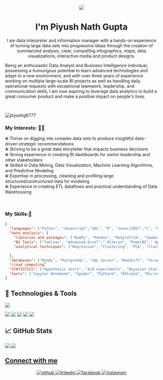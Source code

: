 <!-- <h1 align="center">Hi 👋, I'm Piyush Nath Gupta</h1> -->
<div align="center">
<img src="https://user-images.githubusercontent.com/42115530/92640221-9728ca00-f2fa-11ea-8994-c72b26e937de.gif" align="center"/>
</div>
<h1 align="center">I'm Piyush Nath Gupta</h1>
<p align="center">I am data interpreter and information manager with a hands-on experience of turning large data sets into progressive ideas through the creation of summarized analysis, clear, compelling infographics, maps, data visualizations, interactive media and product designs.

Being an enthusiastic Data Analyst and Business Intelligence individual, possessing a humungous potential to learn advanced technologies and adapt to a new environment, and with over three years of experience working on multiple large-scale BI projects as well as handling daily operational requests with exceptional teamwork, leadership, and communication skills, I am now aspiring to leverage data analytics to build a great consumer product and make a positive impact on people's lives.</p><br>


<p align="left"> <img src="https://komarev.com/ghpvc/?username=piyushg6777" alt="piyushg6777" /> </p>


### My Interests: 👨‍💻

⦿ Thrive on digging into complex data sets to produce insightful data-driven strategic recommendations<br>
⦿ Striving to be a great data storyteller that impacts business decisions<br>
⦿ Strong experience in creating BI dashboards for senior leadership and other stakeholders<br>
⦿ Skilled in Data Mining, Data Visualization, Machine Learning Algorithms, and Predictive Modeling<br>
⦿ Expertise in processing, cleaning and profiling large structured/unstructured data for modeling<br>
⦿ Experience in creating ETL dataflows and practical understanding of Data Warehousing</p><br>


### My Skills:🤹

```json
{
  "languages": ["Python", "Javascript","SQL", "R", "Java(J2EE)","C", "C++", "HTML5","CSS", "XML", ".Net","Bash", "Powershell"],
  "data analysis": {
    "libraries and packages": ["NumPy", "Pandas", "Matplotlib", "Seaborn", "Scikit-learn", "Dplyr", "Tidyr", "ggplot2"],
    "BI Tools": ["Tableau", "Advanced Excel"," Alteryx", "PowerBI"," Apache Airflow", "Tibco Spotfire"],
    "analytical techniques": ["Regression", "Clustering", "PCA", "Classification", "Forecasting"],
  
  },
  "databases": ["MySQL", "PostgreSQL", "SQL Server", "Redshift", "Teradata", "Oracle", "Snowflake"],
  "cloud computing"
  "STATISTICS": ["Hypothesis tests", "A/B experiments", "Bayesian Statistics", "Regression", "Sampling Techniques"],
  "tools": ["Jupyter Notebook", "Spyder", "PyCharm", "RStudio", "Microsoft Visual Studio", "Git Version Control"]
}
```

## 🔧 Technologies & Tools


![](https://img.shields.io/badge/Code-Python-informational?style=flat&logo=python&logoColor=white&color=2bbc8a)

![](https://img.shields.io/badge/Code-HTML5-informational?style=flat&logo=html5&logoColor=white&color=2bbc8a)
![](https://img.shields.io/badge/Code-Css-informational?style=flat&logo=css3&logoColor=white&color=2bbc8a)
![](https://img.shields.io/badge/Shell-Bash-informational?style=flat&logo=gnu-bash&logoColor=white&color=2bbc8a)
![](https://img.shields.io/badge/Tools-PostgreSQL-informational?style=flat&logo=postgresql&logoColor=white&color=2bbc8a)
![](https://img.shields.io/badge/Tools-Mysql-informational?style=flat&logo=mysql&logoColor=white&color=2bbc8a)




## &#x1f4c8; GitHub Stats

<a href="https://github.com/piyushg6777/piyushg6777">
  <img align="center" src="https://github-readme-stats.vercel.app/api/top-langs/?username=piyushg6777&hide=powershell,java,html,Css&title_color=ffffff&text_color=c9cacc&icon_color=2bbc8a&bg_color=1d1f21" />
</a>
<a href="https://github.com/piyushg6777/piyushg6777">
  <img align="center" src="https://github-readme-stats.vercel.app/api?username=piyushg6777&show_icons=true&theme=dark&count_private=True" />


<!-- links to social media icons -->

<!-- icons with padding -->

[1.1]: http://i.imgur.com/tXSoThF.png "twitter icon with padding"
[2.1]: http://i.imgur.com/0o48UoR.png "github icon with padding"

<!-- icons without padding -->

[1.2]: https://i.imgur.com/wWzX9uB.png "twitter icon without padding"
[2.2]: https://i.imgur.com/9I6NRUm.png "github icon without padding"
[3.2]: https://i.imgur.com/dgXzJ9j.png "LinkedIn icon without padding"

<!-- links to your social media accounts -->

[1]: https://facebook.com/piyushg6777
[2]: https://github.com/piyushg6777
[3]: https://www.linkedin.com/in/piyushg6777/


## Connect with me  
<div align="center">
<a href="https://github.com/piyushg6777" target="_blank">
<img src=https://img.shields.io/badge/github-%2324292e.svg?&style=for-the-badge&logo=github&logoColor=white alt=github style="margin-bottom: 5px;" />
</a>
<a href="https://linkedin.com/in/piyushg6777" target="_blank">
<img src=https://img.shields.io/badge/linkedin-%231E77B5.svg?&style=for-the-badge&logo=linkedin&logoColor=white alt=linkedin style="margin-bottom: 5px;" />
</a>
<a href="https://www.facebook.com/piyushg6777/" target="_blank">
<img src=https://img.shields.io/badge/facebook-%232E87FB.svg?&style=for-the-badge&logo=facebook&logoColor=white alt=facebook style="margin-bottom: 5px;" />
</a>
<a href="https://www.instagram.com/piyusher/" target="_blank">
<img src=https://img.shields.io/badge/instagram-%23000000.svg?&style=for-the-badge&logo=instagram&logoColor=white alt=instagram style="margin-bottom: 5px;" />
</a>

</a>  
</div>  
